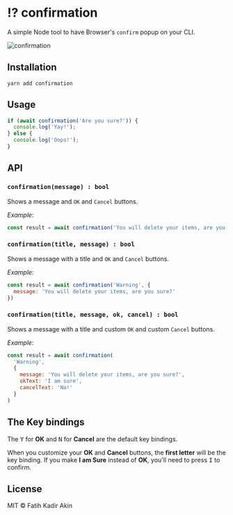 # ⁉️ confirmation

A simple Node tool to have Browser's `confirm` popup on your CLI.

![confirmation](resources/confirmation.png?v1)

## Installation

```
yarn add confirmation
```

## Usage

```js
if (await confirmation('Are you sure?')) {
  console.log('Yay!');
} else {
  console.log('Oops!');
}
```

## API

### `confirmation(message) : bool`

Shows a message and `OK` and `Cancel` buttons.

_Example_:
```js
const result = await confirmation('You will delete your items, are you sure?')
```

### `confirmation(title, message) : bool`

Shows a message with a title and `OK` and `Cancel` buttons.

_Example_:
```js
const result = await confirmation('Warning', {
  message: 'You will delete your items, are you sure?'
})
```

### `confirmation(title, message, ok, cancel) : bool`

Shows a message with a title and custom `OK` and custom `Cancel` buttons.

_Example_:
```js
const result = await confirmation(
  'Warning',
  {
    message: 'You will delete your items, are you sure?',
    okText: 'I am sure',
    cancelText: 'No!'
  }
)
```

## The Key bindings

The <kbd>Y</kbd> for **OK** and <kbd>N</kbd> for **Cancel** are the default key bindings.

When you customize your **OK** and **Cancel** buttons, the **first letter** will be the key binding. If you make **I am Sure** instead of **OK**, you'll need to press <kbd>I</kbd> to confirm.

## License
MIT &copy; Fatih Kadir Akin
